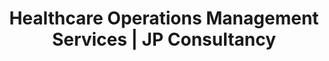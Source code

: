 ---
layout: service-detail.njk
title: "Healthcare Operations Management Services | JP Consultancy"
description: "JP Consultancy provides comprehensive healthcare operations management services—from process optimization and workflow design to performance monitoring and efficiency improvement—ensuring optimal operational excellence."
hero:
  title: "Healthcare Operations Management"
  subtitle: "Optimize your healthcare facility's operations for maximum efficiency, quality, and patient satisfaction."
  background: "/assets/images/background service.jpg"
why_choose:
  title: "Why Choose JP Consultancy for Hospital Operations"
  points:
    - icon: "operations"
      title: "Operational Excellence"
      description: "We transform hospital operations through data-driven optimization and best practices."
    - icon: "patient"
      title: "Patient-Centric Focus"
      description: "Every operational improvement is designed to enhance patient experience and outcomes."
    - icon: "efficiency"
      title: "Cost Optimization"
      description: "We identify and implement operational efficiencies that reduce costs while improving quality."
    - icon: "sustainability"
      title: "Sustainable Solutions"
      description: "Our operational improvements are designed to be sustainable and scalable for long-term success."
core_services:
  title: "Our Core Operations Management Services"
  background: "/assets/images/services_background.jpg"
  matrix_layout: true
  services:
    - type: "text"
      icon: "optimization"
      title: "Process Optimization"
      description: "Streamline workflows and eliminate inefficiencies across all operational areas."
    - type: "image"
      image: "/assets/images/project1.jpg"
      alt: "Process Optimization"
    - type: "text"
      icon: "workflow"
      title: "Workflow Design"
      description: "Design efficient patient flow and operational processes for maximum productivity."
    - type: "image"
      image: "/assets/images/project2.jpg"
      alt: "Workflow Design"
    - type: "text"
      icon: "monitoring"
      title: "Performance Monitoring"
      description: "Implement KPI tracking and performance measurement systems for continuous improvement."
    - type: "image"
      image: "/assets/images/project3.jpg"
      alt: "Performance Monitoring"
    - type: "text"
      icon: "resources"
      title: "Resource Management"
      description: "Optimize staffing, equipment, and resource allocation for cost-effective operations."
    - type: "image"
      image: "/assets/images/Approach.jpg"
      alt: "Resource Management"
    - type: "text"
      icon: "quality"
      title: "Quality Assurance"
      description: "Establish quality control processes and standards for consistent service delivery."
approach:
  title: "Our Operations Management Approach"
  content: "Evidence Based Approach"
  timeline: true
  steps:
    - number: "01"
      title: "Current State Assessment"
      description: "Comprehensive analysis of existing operations, processes, and performance metrics"
      icon: "assessment"
    - number: "02"
      title: "Gap Identification & Analysis"
      description: "Identify inefficiencies, bottlenecks, and improvement opportunities in current operations"
      icon: "analysis"
    - number: "03"
      title: "Solution Design & Planning"
      description: "Develop customized operational improvement strategies and implementation plans"
      icon: "planning"
    - number: "04"
      title: "Implementation & Training"
      description: "Execute operational changes with comprehensive staff training and support"
      icon: "implementation"
    - number: "05"
      title: "Monitoring & Optimization"
      description: "Track performance improvements and continuously optimize operations"
      icon: "optimization"
    - number: "06"
      title: "Sustainability & Growth"
      description: "Establish ongoing monitoring systems and prepare for future operational scaling"
      icon: "growth"
deliverables:
  title: "What You Get With Our Operations Management Services"
  items:
    - title: "Operations Assessment Report"
      description: "Detailed analysis of current operations with identified improvement opportunities"
      icon: "assessment"
    - title: "Optimized Process Maps"
      description: "Redesigned workflow diagrams and process documentation for improved efficiency"
      icon: "process"
    - title: "Performance Dashboard"
      description: "Custom KPI tracking system for ongoing operational performance monitoring"
      icon: "dashboard"
    - title: "Implementation Roadmap"
      description: "Detailed timeline and action plan for operational improvements"
      icon: "roadmap"
    - title: "Training Programs"
      description: "Comprehensive training materials and programs for operational excellence"
      icon: "training"
cta:
  title: "Transform Your Healthcare Operations"
  subtitle: "Operational excellence is the foundation of quality healthcare delivery. Let JP Consultancy help you build efficient, patient-centered operations that drive better outcomes and sustainable growth."
  buttons:
    - text: "Contact Us"
      link: "/contact"
      style: "primary"
    - text: "Schedule a Call"
      link: "/contact"
      style: "secondary"
--- 